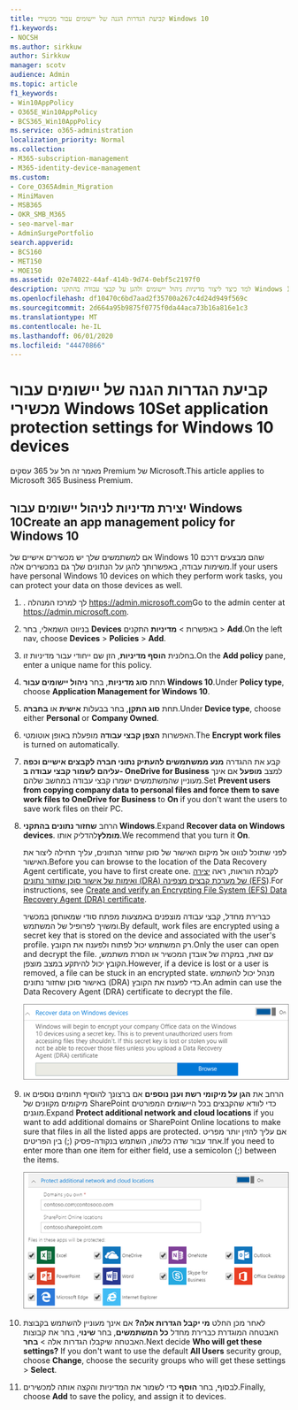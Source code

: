 ```yaml
---
title: קביעת הגדרות הגנה של יישומים עבור מכשירי Windows 10
f1.keywords:
- NOCSH
ms.author: sirkkuw
author: Sirkkuw
manager: scotv
audience: Admin
ms.topic: article
f1_keywords:
- Win10AppPolicy
- O365E_Win10AppPolicy
- BCS365_Win10AppPolicy
ms.service: o365-administration
localization_priority: Normal
ms.collection:
- M365-subscription-management
- M365-identity-device-management
ms.custom:
- Core_O365Admin_Migration
- MiniMaven
- MSB365
- OKR_SMB_M365
- seo-marvel-mar
- AdminSurgePortfolio
search.appverid:
- BCS160
- MET150
- MOE150
ms.assetid: 02e74022-44af-414b-9d74-0ebf5c2197f0
description: למד כיצד ליצור מדיניות ניהול יישומים ולהגן על קבצי עבודה בהתקני Windows 10 האישיים של המשתמשים שלך.
ms.openlocfilehash: df10470c6bd7aad2f35700a267c4d24d949f569c
ms.sourcegitcommit: 2d664a95b9875f0775f0da44aca73b16a816e1c3
ms.translationtype: MT
ms.contentlocale: he-IL
ms.lasthandoff: 06/01/2020
ms.locfileid: "44470866"
---
```

# <a name="set-application-protection-settings-for-windows-10-devices"></a><span data-ttu-id="bec0e-103">קביעת הגדרות הגנה של יישומים עבור מכשירי Windows 10</span><span class="sxs-lookup"><span data-stu-id="bec0e-103">Set application protection settings for Windows 10 devices</span></span>

<span data-ttu-id="bec0e-104">מאמר זה חל על 365 עסקים Premium של Microsoft.</span><span class="sxs-lookup"><span data-stu-id="bec0e-104">This article applies to Microsoft 365 Business Premium.</span></span>

## <a name="create-an-app-management-policy-for-windows-10"></a><span data-ttu-id="bec0e-105">יצירת מדיניות לניהול יישומים עבור Windows 10</span><span class="sxs-lookup"><span data-stu-id="bec0e-105">Create an app management policy for Windows 10</span></span>

<span data-ttu-id="bec0e-106">אם למשתמשים שלך יש מכשירים אישיים של Windows 10 שהם מבצעים דרכם משימות עבודה, באפשרותך להגן על הנתונים שלך גם במכשירים אלה.</span><span class="sxs-lookup"><span data-stu-id="bec0e-106">If your users have personal Windows 10 devices on which they perform work tasks, you can protect your data on those devices as well.</span></span>
  
1. <span data-ttu-id="bec0e-107">. לך למרכז המנהלה https://admin.microsoft.com</span><span class="sxs-lookup"><span data-stu-id="bec0e-107">Go to the admin center at <a href="https://go.microsoft.com/fwlink/p/?linkid=837890" target="_blank">https://admin.microsoft.com</a>.</span></span> 
    
2. <span data-ttu-id="bec0e-108">בניווט השמאלי, בחר **Devices** באפשרות \> **מדיניות** התקנים \> **Add**.</span><span class="sxs-lookup"><span data-stu-id="bec0e-108">On the left nav, choose **Devices** \> **Policies** \> **Add**.</span></span>

3. <span data-ttu-id="bec0e-109">בחלונית **הוסף מדיניות**, הזן שם ייחודי עבור מדיניות זו.</span><span class="sxs-lookup"><span data-stu-id="bec0e-109">On the **Add policy** pane, enter a unique name for this policy.</span></span> 
    
4. <span data-ttu-id="bec0e-110">תחת **סוג מדיניות**, בחר **ניהול יישומים עבור Windows 10**.</span><span class="sxs-lookup"><span data-stu-id="bec0e-110">Under **Policy type**, choose **Application Management for Windows 10**.</span></span>
    
5. <span data-ttu-id="bec0e-111">תחת **סוג התקן**, בחר בבעלות **אישית** או **בחברה**.</span><span class="sxs-lookup"><span data-stu-id="bec0e-111">Under **Device type**, choose either **Personal** or **Company Owned**.</span></span>
    
6. <span data-ttu-id="bec0e-112">האפשרות **הצפן קבצי עבודה** מופעלת באופן אוטומטי.</span><span class="sxs-lookup"><span data-stu-id="bec0e-112">The **Encrypt work files** is turned on automatically.</span></span> 
    
7. <span data-ttu-id="bec0e-113">קבע את ההגדרה **מנע ממשתמשים להעתיק נתוני חברה לקבצים אישיים וכפה עליהם לשמור קבצי עבודה ב- OneDrive for Business** למצב **מופעל** אם אינך מעוניין שהמשתמשים ישמרו קבצי עבודה במחשב שלהם.</span><span class="sxs-lookup"><span data-stu-id="bec0e-113">Set **Prevent users from copying company data to personal files and force them to save work files to OneDrive for Business** to **On** if you don't want the users to save work files on their PC.</span></span> 
    
9. <span data-ttu-id="bec0e-114">הרחב **שחזור נתונים בהתקני Windows**.</span><span class="sxs-lookup"><span data-stu-id="bec0e-114">Expand **Recover data on Windows devices**.</span></span> <span data-ttu-id="bec0e-115">**מומלץ**להדליק אותו.</span><span class="sxs-lookup"><span data-stu-id="bec0e-115">We recommend that you turn it **On**.</span></span>
    
    <span data-ttu-id="bec0e-116">לפני שתוכל לנווט אל מיקום האישור של סוכן שחזור הנתונים, עליך תחילה ליצור את האישור.</span><span class="sxs-lookup"><span data-stu-id="bec0e-116">Before you can browse to the location of the Data Recovery Agent certificate, you have to first create one.</span></span> <span data-ttu-id="bec0e-117">לקבלת הוראות, ראה [יצירה ואימות של אישור סוכן שחזור נתונים (DRA) של מערכת קבצים מצפינה (EFS](https://go.microsoft.com/fwlink/p/?linkid=853700)).</span><span class="sxs-lookup"><span data-stu-id="bec0e-117">For instructions, see [Create and verify an Encrypting File System (EFS) Data Recovery Agent (DRA) certificate](https://go.microsoft.com/fwlink/p/?linkid=853700).</span></span>
    
    <span data-ttu-id="bec0e-118">כברירת מחדל, קבצי עבודה מוצפנים באמצעות מפתח סודי שמאוחסן במכשיר ומשויך לפרופיל של המשתמש.</span><span class="sxs-lookup"><span data-stu-id="bec0e-118">By default, work files are encrypted using a secret key that is stored on the device and associated with the user's profile.</span></span> <span data-ttu-id="bec0e-119">רק המשתמש יכול לפתוח ולפענח את הקובץ.</span><span class="sxs-lookup"><span data-stu-id="bec0e-119">Only the user can open and decrypt the file.</span></span> <span data-ttu-id="bec0e-120">עם זאת, במקרה של אובדן המכשיר או הסרת משתמש, הקובץ יכול להיתקע במצב מוצפן.</span><span class="sxs-lookup"><span data-stu-id="bec0e-120">However, if a device is lost or a user is removed, a file can be stuck in an encrypted state.</span></span> <span data-ttu-id="bec0e-121">מנהל יכול להשתמש באישור סוכן שחזור נתונים (DRA) כדי לפענח את הקובץ.</span><span class="sxs-lookup"><span data-stu-id="bec0e-121">An admin can use the Data Recovery Agent (DRA) certificate to decrypt the file.</span></span>
    
    ![Browse to Data Recovery Agent certificate.](../media/7d7d664f-b72f-4293-a3e7-d0fa7371366c.png)
  
10. <span data-ttu-id="bec0e-123">הרחב את **הגן על מיקומי רשת וענן נוספים** אם ברצונך להוסיף תחומים נוספים או מיקומים מקוונים של SharePoint כדי לוודא שהקבצים בכל היישומים המפורטים מוגנים.</span><span class="sxs-lookup"><span data-stu-id="bec0e-123">Expand **Protect additional network and cloud locations** if you want to add additional domains or SharePoint Online locations to make sure that files in all the listed apps are protected.</span></span> <span data-ttu-id="bec0e-124">אם עליך להזין יותר מפריט אחד עבור שדה כלשהו, השתמש בנקודה-פסיק (;) בין הפריטים.</span><span class="sxs-lookup"><span data-stu-id="bec0e-124">If you need to enter more than one item for either field, use a semicolon (;) between the items.</span></span>
    
    ![Expand Protect additional network and cloud locations, and enter domains or SharePoint Online sites you own.](../media/7afaa0c7-ba53-456d-8c61-312c45e09625.png)
  
11. <span data-ttu-id="bec0e-p105">לאחר מכן החלט **מי יקבל הגדרות אלה?** אם אינך מעוניין להשתמש בקבוצת האבטחה המוגדרת כברירת מחדל **כל המשתמשים**, בחר **שינוי**, בחר את קבוצות האבטחה שיקבלו הגדרות אלה \> **בחר**.</span><span class="sxs-lookup"><span data-stu-id="bec0e-p105">Next decide **Who will get these settings?** If you don't want to use the default **All Users** security group, choose **Change**, choose the security groups who will get these settings \> **Select**.</span></span>
    
12. <span data-ttu-id="bec0e-128">לבסוף, בחר **הוסף** כדי לשמור את המדיניות והקצה אותה למכשירים.</span><span class="sxs-lookup"><span data-stu-id="bec0e-128">Finally, choose **Add** to save the policy, and assign it to devices.</span></span> 
